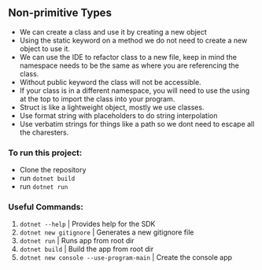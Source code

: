 ## Non-primitive Types

- We can create a class and use it by creating a new object
- Using the static keyword on a method we do not need to create a new object to use it.
- We can use the IDE to refactor class to a new file, keep in mind the namespace needs to be the same as where you are referencing the class.
- Without public keyword the class will not be accessible.
- If your class is in a different namespace, you will need to use the using at the top to import the class into your program.
- Struct is like a lightweight object, mostly we use classes.
- Use format string with placeholders to do string interpolation
- Use verbatim strings for things like a path so we dont need to escape all the charesters.

### To run this project:

- Clone the repository
- run `dotnet build`
- run `dotnet run`

### Useful Commands:

1. `dotnet --help` | Provides help for the SDK
2. `dotnet new gitignore` | Generates a new gitignore file
3. `dotnet run` | Runs app from root dir
4. `dotnet build` | Build the app from root dir
5. `dotnet new console --use-program-main` | Create the console app

